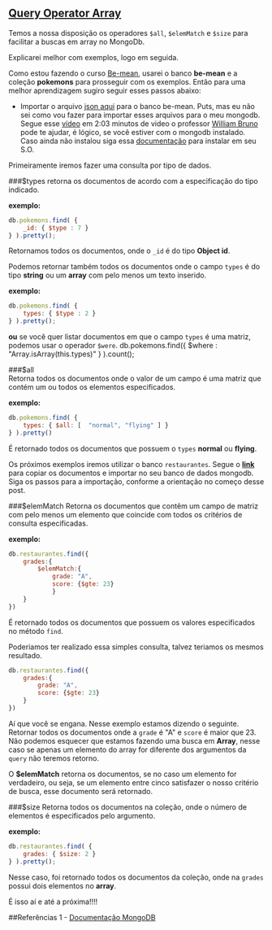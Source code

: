 ## [Query Operator Array](https://docs.mongodb.org/manual/reference/operator/query-array/)

Temos a nossa disposição os operadores `$all`, `$elemMatch` e `$size` para facilitar a buscas em array no MongoDb.

Explicarei melhor com exemplos, logo em seguida.

Como estou fazendo o curso [Be-mean](https://www.youtube.com/watch?v=leYxsEAL_yY), usarei o banco **be-mean** e a coleção **pokemons** para prosseguir com os exemplos. Então para uma melhor aprendizagem sugiro seguir esses passos abaixo:

- Importar o arquivo [json aqui](https://github.com/Webschool-io/MongoDb-ebook/blob/master/src/data/pokemons.json) para o banco be-mean. Puts, mas eu não sei como vou fazer para importar esses arquivos para o meu mongodb. Segue esse [vídeo](https://www.youtube.com/watch?v=1eHc8reT_Vk) em 2:03 minutos de video o professor [William Bruno]( https://github.com/wbruno ) pode te ajudar, é lógico, se você estiver com o mongodb instalado. Caso ainda não instalou siga essa [documentação](https://docs.mongodb.org/manual/tutorial/install-mongodb-on-ubuntu/) para instalar em seu S.O.

Primeiramente iremos fazer uma consulta por tipo de dados.

###$types
retorna os documentos de acordo com a especificação do tipo indicado.

**exemplo:**
```js
db.pokemons.find( { 
	_id: { $type : 7 } 
} ).pretty();
```
Retornamos todos os documentos, onde o `_id` é do tipo **Object id**.

Podemos retornar também todos os documentos onde o campo `types` é do tipo **string** ou um **array** com pelo menos um texto inserido.

**exemplo:**
```js
db.pokemons.find( { 
	types: { $type : 2 } 
} ).pretty();
```

**ou** se você quer listar documentos em que o campo `types` é uma matriz, podemos usar o operador `$were`.
db.pokemons.find({ 
	$where : "Array.isArray(this.types)" 
} ).count();


###$all    
Retorna todos os documentos onde o valor de um campo é uma matriz que contém um ou todos os elementos especificados. 

**exemplo:**
```js
db.pokemons.find( { 
	types: { $all: [  "normal", "flying" ] } 
} ).pretty()
```
É retornado todos os documentos que possuem o `types` **normal** ou **flying**. 


Os próximos exemplos iremos utilizar o banco `restaurantes`. Segue o **[link](https://raw.githubusercontent.com/Webschool-io/MongoDb-ebook/master/src/data/restaurantes.json)** para copiar os documentos e importar no seu banco de dados mongodb. Siga os passos para a importação, conforme a orientação no começo desse post. 

###$elemMatch
Retorna os documentos que contêm um campo de matriz com pelo menos um elemento que coincide com todos os critérios de consulta especificadas.

**exemplo:**
```js
db.restaurantes.find({
	grades:{
		$elemMatch:{
			grade: "A",
			score: {$gte: 23}
			}
	}
})
```
É retornado todos os documentos que possuem os valores especificados no método `find`.

Poderiamos ter realizado essa simples consulta, talvez teriamos os mesmos resultado. 
```js
db.restaurantes.find({
	grades:{
		grade: "A",
		score: {$gte: 23}
	}
})
```
Aí que você se engana. Nesse exemplo estamos dizendo o seguinte. Retornar todos os documentos onde a `grade` é "A" e `score` é maior que 23. 
Não podemos esquecer que estamos fazendo uma busca em **Array**, nesse caso se apenas um elemento do array for diferente dos argumentos da `query` não teremos retorno.

O **$elemMatch** retorna os documentos, se no caso um elemento for verdadeiro, ou seja, se um elemento entre cinco satisfazer o nosso critério de busca, esse documento será retornado.


###$size
Retorna todos os documentos na coleção, onde o número de elementos é especificados pelo argumento.

**exemplo:**
```js
db.restaurantes.find( { 
	grades: { $size: 2 } 
} ).pretty();
```
Nesse caso, foi retornado todos os documentos da coleção, onde na `grades` possui dois elementos no **array**.

É isso aí e até a próxima!!!!

##Referências
1 - [Documentação MongoDB](https://docs.mongodb.org/manual/reference/operator/query-array/)












